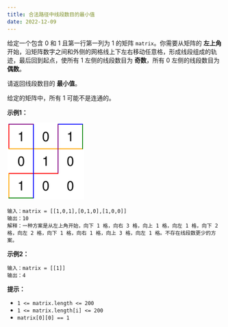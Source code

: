 ```yaml
---
title: 合法路径中线段数目的最小值
date: 2022-12-09
---
```


给定一个包含 0 和 1 且第一行第一列为 1 的矩阵 `matrix`。你需要从矩阵的 **左上角** 开始，沿矩阵数字之间和外侧的网格线上下左右移动任意格，形成线段组成的轨迹，最后回到起点，使所有 1 左侧的线段数目为 **奇数**，所有 0 左侧的线段数目为 **偶数**。

请返回线段数目的 **最小值**。

给定的矩阵中，所有 1 可能不是连通的。

**示例1：**

<!----><img src="image.svg" width="180" height="180">

```
输入：matrix = [[1,0,1],[0,1,0],[1,0,0]]
输出：10
解释：一种方案是从左上角开始，向下 1 格，向右 3 格，向上 1 格，向左 1 格，向下 2 格，向左 2 格，向下 1 格，向右 1 格，向上 3 格，向左 1 格。不存在线段数更少的方案。
```

**示例2：**

```
输入：matrix = [[1]]
输出：4
```

**提示：**

* `1 <= matrix.length <= 200`
* `1 <= matrix.length[i] <= 200`
* `matrix[0][0] == 1`
